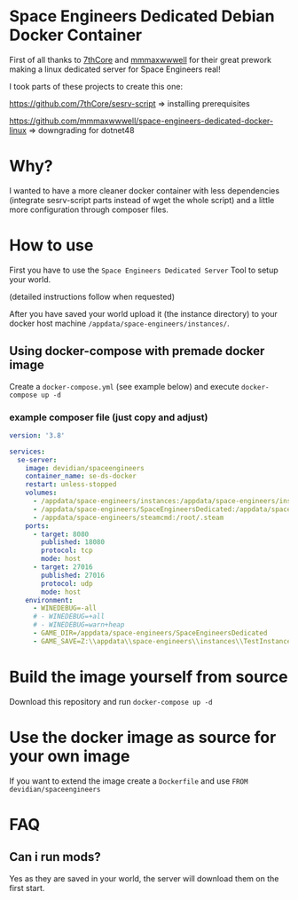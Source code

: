 # Space Engineers Dedicated Debian Docker Container

First of all thanks to [7thCore](https://github.com/7thCore) and [mmmaxwwwell](https://github.com/mmmaxwwwell) for their great prework making a linux dedicated server for Space Engineers real!

I took parts of these projects to create this one:

https://github.com/7thCore/sesrv-script => installing prerequisites

https://github.com/mmmaxwwwell/space-engineers-dedicated-docker-linux => downgrading for dotnet48

# Why?

I wanted to have a more cleaner docker container with less dependencies (integrate sesrv-script parts instead of wget the whole script) and a little more configuration through composer files.

# How to use

First you have to use the `Space Engineers Dedicated Server` Tool to setup your world.

(detailed instructions follow when requested)

After you have saved your world upload it (the instance directory) to your docker host machine `/appdata/space-engineers/instances/`.


## Using docker-compose with premade docker image
Create a `docker-compose.yml` (see example below) and execute `docker-compose up -d`

### example composer file (just copy and adjust)
```yaml
version: '3.8'

services:
  se-server:
    image: devidian/spaceengineers
    container_name: se-ds-docker
    restart: unless-stopped
    volumes:
      - /appdata/space-engineers/instances:/appdata/space-engineers/instances
      - /appdata/space-engineers/SpaceEngineersDedicated:/appdata/space-engineers/SpaceEngineersDedicated
      - /appdata/space-engineers/steamcmd:/root/.steam
    ports:
      - target: 8080
        published: 18080
        protocol: tcp
        mode: host
      - target: 27016
        published: 27016
        protocol: udp
        mode: host
    environment: 
      - WINEDEBUG=-all 
      # - WINEDEBUG=+all 
      # - WINEDEBUG=warn+heap
      - GAME_DIR=/appdata/space-engineers/SpaceEngineersDedicated
      - GAME_SAVE=Z:\\appdata\\space-engineers\\instances\\TestInstance
```

# Build the image yourself from source
Download this repository and run `docker-compose up -d`

# Use the docker image as source for your own image
If you want to extend the image create a `Dockerfile` and use `FROM devidian/spaceengineers`

# FAQ
## Can i run mods?
Yes as they are saved in your world, the server will download them on the first start.